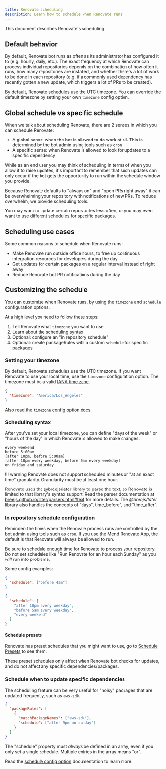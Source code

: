 ```yaml
---
title: Renovate scheduling
description: Learn how to schedule when Renovate runs
---
```


This document describes Renovate's scheduling.

## Default behavior

By default, Renovate bot runs as often as its administrator has configured it to (e.g. hourly, daily, etc.).
The exact frequency at which Renovate can process individual repositories depends on the combination of how often it runs, how many repositories are installed, and whether there's a lot of work to be done in each repository (e.g. if a commonly used dependency has recently gotten a new update, which triggers a lot of PRs to be created).

By default, Renovate schedules use the UTC timezone.
You can override the default timezone by setting your own `timezone` config option.

## Global schedule vs specific schedule

When we talk about scheduling Renovate, there are 2 senses in which you can schedule Renovate:

- A global sense: when the bot is allowed to do work at all. This is determined by the bot admin using tools such as `cron`
- A specific sense: when Renovate is allowed to look for updates to a specific dependency

While as an end user you may think of scheduling in terms of when you allow it to raise updates, it's important to remember that such updates can only occur if the bot gets the opportunity to run within the schedule window you provide.

Because Renovate defaults to "always on" and "open PRs right away" it can be overwhelming your repository with notifications of new PRs.
To reduce overwhelm, we provide scheduling tools.

You may want to update certain repositories less often, or you may even want to use different schedules for specific packages.

## Scheduling use cases

Some common reasons to schedule when Renovate runs:

- Make Renovate run outside office hours, to free up continuous integration resources for developers during the day
- Get updates for certain packages on a regular interval instead of right away
- Reduce Renovate bot PR notifications during the day

## Customizing the schedule

You can customize when Renovate runs, by using the `timezone` and `schedule` configuration options.

At a high level you need to follow these steps:

1. Tell Renovate what `timezone` you want to use
1. Learn about the scheduling syntax
1. Optional: configure an "in repository schedule"
1. Optional: create packageRules with a custom `schedule` for specific packages

### Setting your timezone

By default, Renovate schedules use the UTC timezone.
If you want Renovate to use your local time, use the `timezone` configuration option.
The timezone must be a valid [IANA time zone](https://en.wikipedia.org/wiki/List_of_tz_database_time_zones).

```json title="Setting a specific timezone in your local config file"
{
  "timezone": "America/Los_Angeles"
}
```

Also read the [`timezone` config option docs](../configuration-options.md#timezone).

### Scheduling syntax

After you've set your local timezone, you can define "days of the week" or "hours of the day" in which Renovate is allowed to make changes.

```title="Examples of the kind of schedules you can create"
every weekend
before 5:00am
[after 10pm, before 5:00am]
[after 10pm every weekday, before 5am every weekday]
on friday and saturday
```

<!-- prettier-ignore -->
!!! warning
    Renovate does not support scheduled minutes or "at an exact time" granularity.
    Granularity must be at least one hour.

Renovate uses the [@breejs/later](https://github.com/breejs/later) library to parse the text, so Renovate is limited to that library's syntax support.
Read the parser documentation at [breejs.github.io/later/parsers.html#text](https://breejs.github.io/later/parsers.html#text) for more details.
The _@breejs/later_ library also handles the concepts of "days", time_before", and "time_after".

### In repository schedule configuration

Reminder: the times when the Renovate process runs are controlled by the bot admin using tools such as `cron`.
If you use the Mend Renovate App, the default is that Renovate will always be allowed to run.

Be sure to schedule enough time for Renovate to process your repository.
Do not set schedules like "Run Renovate for an hour each Sunday" as you _will_ run into problems.

Some config examples:

```json title="Renovate should run each day before 4 am"
{
  "schedule": ["before 4am"]
}
```

```json title="Renovate should run outside of common office hours"
{
  "schedule": [
    "after 10pm every weekday",
    "before 5am every weekday",
    "every weekend"
  ]
}
```

#### Schedule presets

Renovate has preset schedules that you might want to use, go to [Schedule Presets](https://docs.renovatebot.com/presets-schedule/) to see them.

These preset schedules only affect when Renovate bot checks for updates, and do not affect any specific dependencies/packages.

### Schedule when to update specific dependencies

The scheduling feature can be very useful for "noisy" packages that are updated frequently, such as `aws-sdk`.

```json title="Restrict aws-sdk to weekly updates"
{
  "packageRules": [
    {
      "matchPackageNames": ["aws-sdk"],
      "schedule": ["after 9pm on sunday"]
    }
  ]
}
```

The "schedule" property must _always_ be defined in an array, even if you only set a single schedule.
Multiple entries in the array means "or".

Read the [schedule config option](../configuration-options.md#schedule) documentation to learn more.
